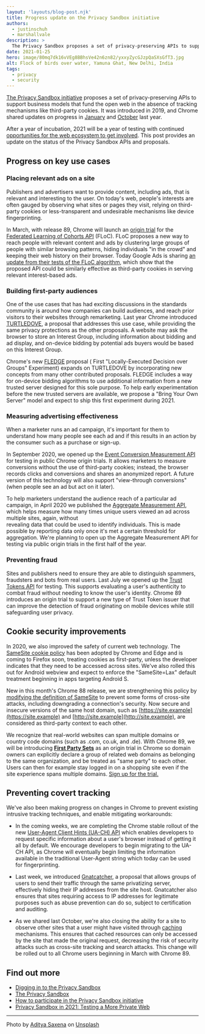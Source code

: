 ```yaml
---
layout: 'layouts/blog-post.njk'
title: Progress update on the Privacy Sandbox initiative
authors:
  - justinschuh
  - marshallvale
description: >
  The Privacy Sandbox proposes a set of privacy-preserving APIs to support business models that fund the open web in the absence of tracking mechanisms like third-party cookies. This post provides an update on the status of the APIs and proposals.
date: 2021-01-25
hero: image/80mq7dk16vVEg8BBhsVe42n6zn82/yxxyZycGJzpQaSXsGfT3.jpg
alt: Flock of birds over water, Yamuna Ghat, New Delhi, India
tags:
  - privacy
  - security
---
```


[The Privacy Sandbox initiative](https://web.dev/digging-into-the-privacy-sandbox/) proposes a set
of privacy-preserving APIs to support business models that fund the open web in the absence of
tracking mechanisms like third-party cookies. It was introduced in 2019, and Chrome shared updates
on progress in [January](https://blog.chromium.org/2020/01/building-more-private-web-path-towards.html)
and [October](https://blog.chromium.org/2020/10/progress-on-privacy-sandbox-and.html) last year.  

After a year of incubation, 2021 will be a year of testing with continued [opportunities for the web
ecosystem to get involved](developer.chrome.com/blog/privacy-sandbox-participate). This post 
provides an update on the status of the Privacy Sandbox APIs and proposals.

## Progress on key use cases

### Placing relevant ads on a site

Publishers and advertisers want to provide content, including ads, that is relevant and interesting
to the user. On today's web, people's interests are often gauged by observing what sites or pages
they visit, relying on third-party cookies or less-transparent and undesirable mechanisms like
device fingerprinting.

In March, with release 89, Chrome will launch an [origin trial](https://web.dev/origin-trials/) for
the [Federated Learning of Cohorts API](https://github.com/WICG/floc) (FLoC). FLoC proposes a new way
to reach people with relevant content and ads by clustering large groups of people with similar
browsing patterns, hiding individuals "in the crowd" and keeping their web history on their browser.
Today Google Ads is sharing [an update from their tests of the FLoC algorithm](https://blog.google/products/ads-commerce/2021-01-privacy-sandbox), 
which show that the proposed API could be similarly effective as third-party  cookies in serving 
relevant interest-based ads.

### Building first-party audiences

One of the use cases that has had exciting discussions in the standards community is around how
companies can build audiences, and reach prior visitors to their websites through remarketing. Last
year Chrome introduced [TURTLEDOVE](https://github.com/WICG/turtledove), a proposal that
addresses this use case, while providing the same privacy protections as the other proposals. A
website may ask the browser to store an Interest Group, including information about bidding and ad
display, and on-device bidding by potential ads buyers would be based on this Interest Group.

Chrome's new [FLEDGE](https://github.com/WICG/turtledove/blob/master/FLEDGE.md) proposal ( First
"Locally-Executed Decision over Groups" Experiment) expands on TURTLEDOVE by incorporating new
concepts from many other contributed proposals. FLEDGE includes a way for on-device bidding
algorithms to use additional information from a new trusted server designed for this sole purpose.
To help early experimentation before the new trusted servers are available, we propose a "Bring Your
Own Server" model and expect to ship this first experiment during 2021.

### Measuring advertising effectiveness

When a marketer runs an ad campaign, it's important for them to understand how many people see each
ad and if this results in an action by the consumer such as a purchase or sign-up.

In September 2020, we opened up the [Event Conversion Measurement
API](https://web.dev/conversion-measurement/) for testing in public Chrome origin trials. It
allows marketers to measure conversions without the use of third-party cookies; instead, the browser
records clicks and conversions and shares an anonymized report. A future version of this technology
will also support "view-through conversions" (when people see an ad but act on it later).

To help marketers understand the audience reach of a particular ad campaign, in April 2020 we
published the [Aggregate Measurement API](https://github.com/csharrison/aggregate-reporting-api), 
which helps measure how many times unique users viewed an ad across multiple sites, again, without  
revealing data that could be used to identify individuals. This is made possible by reporting data 
only once it's met a certain threshold for aggregation. We're planning to open up the Aggregate 
Measurement API for testing via public origin trials in the first half of the year.

### Preventing fraud

Sites and publishers need to ensure they are able to distinguish spammers, fraudsters and bots from
real users. Last July we opened up the [Trust Tokens API](https://web.dev/trust-tokens/) for
testing. This supports evaluating a user's authenticity to combat fraud without needing to know the
user's identity. Chrome 89 introduces an origin trial to support a new type of Trust Token issuer
that can improve the detection of fraud originating on mobile devices while still safeguarding user
privacy.

## Cookie security improvements

In 2020, we also improved the safety of current web technology. The [SameSite cookie policy](https://web.dev/samesite-cookies-explained/) has been adopted by Chrome and Edge and is coming to Firefox soon, 
treating cookies as first-party, unless the developer indicates that they need to be accessed across 
sites. We've also rolled this out for Android webview and expect to enforce the "SameSite=Lax" 
default treatment beginning in apps targeting Android S.

New in this month's Chrome 88 release, we are strengthening this policy by [modifying the definition
of SameSite](https://web.dev/schemeful-samesite/) to prevent some forms of cross-site attacks,
including downgrading a connection's security. Now secure and insecure versions of the same host
domain, such as [https://site.example](https://site.example) and
[http://site.example](http://site.example), are considered as third-party context to each other.

We recognize that real-world websites can span multiple domains or country code domains (such as
.com, co.uk, and .de). With Chrome 89, we will be introducing **[First Party
Sets](https://github.com/privacycg/first-party-sets)** as an origin trial in Chrome so domain owners
can explicitly declare a group of related web domains as belonging to the same organization, and be
treated as "same party" to each other. Users can then for example stay logged in on a shopping site
even if the site experience spans multiple domains. [Sign up for the trial.
](https://www.chromium.org/updates/first-party-sets)

## Preventing covert tracking

We've also been making progress on changes in Chrome to prevent existing intrusive tracking
techniques, and enable mitigating workarounds:

+   In the coming weeks, we are completing the Chrome stable rollout of the new [User-Agent
    Client Hints (UA-CH) API](https://web.dev/user-agent-client-hints/) which enables developers
    to request specific information about a user's browser instead of getting it all by default. We
    encourage developers to begin migrating to the UA-CH API, as Chrome will eventually begin
    limiting the information available in the traditional User-Agent string which today can be used
    for fingerprinting.

+   Last week, we introduced [Gnatcatcher](https://github.com/bslassey/ip-blindness), a
    proposal that allows groups of users to send their traffic through the same privatizing server,
    effectively hiding their IP addresses from the site host. Gnatcatcher also ensures that sites
    requiring access to IP addresses for legitimate purposes such as abuse prevention can do so,
    subject to certification and auditing.

+   As we shared last October, we're also closing the ability for a site to observe other
    sites that a user might have visited through
    [caching](https://developers.google.com/web/updates/2020/10/http-cache-partitioning)
    mechanisms. This ensures that cached resources can only be accessed by the site that made the
    original request, decreasing the risk of security attacks such as cross-site tracking and
    search attacks. This change will be rolled out to all Chrome users beginning in March with
    Chrome 89.

## Find out more

* [Digging in to the Privacy Sandbox](https://web.dev/digging-into-the-privacy-sandbox/)
* [The Privacy Sandbox](https://www.chromium.org/Home/chromium-privacy/privacy-sandbox)
* [How to participate in the Privacy Sandbox initiative](/blog/privacy-sandbox-participate/)
* [Privacy Sandbox in 2021: Testing a More Private Web](https://blog.chromium.org/)

---

<p>Photo by <a href="https://unsplash.com/@adityaries?utm_source=unsplash&amp;utm_medium=referral&amp;utm_content=creditCopyText">Aditya Saxena</a> on <a href="https://unsplash.com/?utm_source=unsplash&amp;utm_medium=referral&amp;utm_content=creditCopyText">Unsplash</a></p>